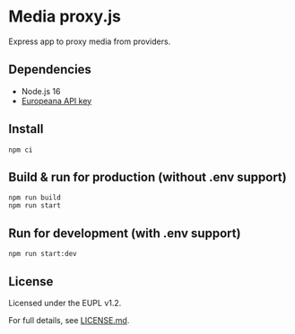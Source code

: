 # Media proxy.js

Express app to proxy media from providers.

## Dependencies

* Node.js 16
* [Europeana API key](https://pro.europeana.eu/get-api)

## Install

```
npm ci
```

## Build & run for production (without .env support)

```
npm run build
npm run start
```

## Run for development (with .env support)

```
npm run start:dev
```

## License

Licensed under the EUPL v1.2.

For full details, see [LICENSE.md](LICENSE.md).
